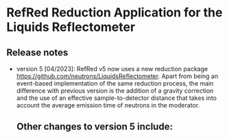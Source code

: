 # RefRed Reduction Application for the Liquids Reflectometer

## Release notes

 - version 5 [04/2023]: RefRed v5 now uses a new reduction package <https://github.com/neutrons/LiquidsReflectometer>. Apart from being an event-based implementation of the same reduction process, the main difference with previous version is the addition of a gravity correction and the use of an effective sample-to-detector distance that takes into account the average emission time of neutrons in the moderator.
 
   Other changes to version 5 include:
    - 